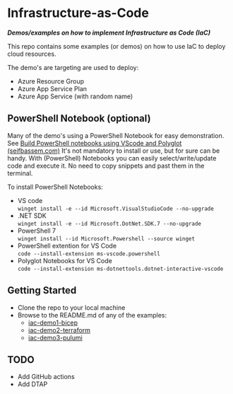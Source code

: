 # Infrastructure-as-Code

_**Demos/examples on how to implement Infrastructure as Code (IaC)**_

This repo contains some examples (or demos) on how to use IaC
to deploy cloud resources. 

The demo's are targeting are used to deploy:

- Azure Resource Group
- Azure App Service Plan
- Azure App Service (with random name)

## PowerShell Notebook (optional)

Many of the demo's using a PowerShell Notebook for easy demonstration.
See [Build PowerShell notebooks using VScode and Polyglot (seifbassem.com)](https://www.seifbassem.com/blogs/posts/vscode-polyglot-notebooks/)
It's not mandatory to install or use, but for sure can be handy. 
With (PowerShell) Notebooks you can easily select/write/update code and execute it. No need to copy snippets and past them in the terminal.

To install PowerShell Notebooks:

- VS code  
  `winget install -e --id Microsoft.VisualStudioCode --no-upgrade`
- .NET SDK  
  `winget install -e --id Microsoft.DotNet.SDK.7 --no-upgrade`
- PowerShell 7  
  `winget install --id Microsoft.Powershell --source winget`
- PowerShell extention for VS Code  
  `code --install-extension ms-vscode.powershell`
- Polyglot Notebooks for VS Code  
  `code --install-extension ms-dotnettools.dotnet-interactive-vscode`

## Getting Started

- Clone the repo to your local machine
- Browse to the README.md of any of the examples:
  - [iac-demo1-bicep](iac-demo1-bicep\README.md)
  - [iac-demo2-terraform](iac-demo2-terraform\README.md)
  - [iac-demo3-pulumi](iac-demo3-pulumi\README.md)

## TODO

- Add GitHub actions
- Add DTAP